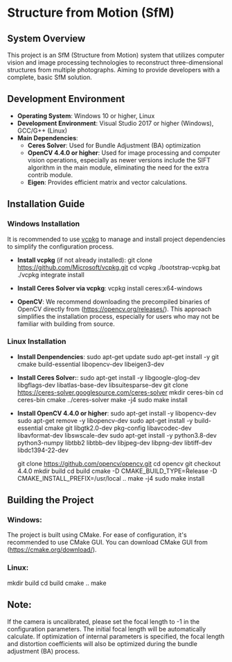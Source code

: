 # Structure from Motion (SfM)

## System Overview

This project is an SfM (Structure from Motion) system that utilizes computer vision and image processing technologies to 
reconstruct three-dimensional structures from multiple photographs. Aiming to provide developers with a complete, basic SfM solution.


## Development Environment

- **Operating System**: Windows 10 or higher, Linux
- **Development Environment**: Visual Studio 2017 or higher (Windows), GCC/G++ (Linux)
- **Main Dependencies**:
  - **Ceres Solver**: Used for Bundle Adjustment (BA) optimization
  - **OpenCV 4.4.0 or higher**: 
      Used for image processing and computer vision operations, especially as newer versions include the SIFT algorithm in the main module, 
	  eliminating the need for the extra contrib module.
  - **Eigen**: Provides efficient matrix and vector calculations.

## Installation Guide

### Windows Installation

It is recommended to use [vcpkg](https://github.com/microsoft/vcpkg) to manage and install project dependencies to simplify the configuration process.

- **Install vcpkg** (if not already installed):
   git clone https://github.com/Microsoft/vcpkg.git
   cd vcpkg
   ./bootstrap-vcpkg.bat
   ./vcpkg integrate install
   
- **Install Ceres Solver via vcpkg**:
  vcpkg install ceres:x64-windows

- **OpenCV**:
  We recommend downloading the precompiled binaries of OpenCV directly from (https://opencv.org/releases/).
  This approach simplifies the installation process, especially for users who may not be familiar with building from source.
  
### Linux Installation

- **Install Denpendencies**:
  sudo apt-get update
  sudo apt-get install -y git cmake build-essential libopencv-dev libeigen3-dev
	
- **Install Ceres Solver:**:
  sudo apt-get install -y libgoogle-glog-dev libgflags-dev libatlas-base-dev libsuitesparse-dev
  git clone https://ceres-solver.googlesource.com/ceres-solver
  mkdir ceres-bin
  cd ceres-bin
  cmake ../ceres-solver
  make -j4
  sudo make install
	
- **Install OpenCV 4.4.0 or higher**:
  sudo apt-get install -y libopencv-dev
  sudo apt-get remove -y libopencv-dev
  sudo apt-get install -y build-essential cmake git libgtk2.0-dev pkg-config libavcodec-dev libavformat-dev libswscale-dev
  sudo apt-get install -y python3.8-dev python3-numpy libtbb2 libtbb-dev libjpeg-dev libpng-dev libtiff-dev libdc1394-22-dev

  git clone https://github.com/opencv/opencv.git
  cd opencv
  git checkout 4.4.0
  mkdir build
  cd build
  cmake -D CMAKE_BUILD_TYPE=Release -D CMAKE_INSTALL_PREFIX=/usr/local ..
  make -j4
  sudo make install
	
## Building the Project

### Windows:
  The project is built using CMake. For ease of configuration, it's recommended to use CMake GUI.
  You can download CMake GUI from (https://cmake.org/download/).

### Linux:
  mkdir build
  cd build
  cmake ..
  make

## Note:
  If the camera is uncalibrated, please set the focal length to -1 in the configuration parameters. The initial focal length will be automatically calculate. 
  If optimization of internal parameters is specified, the focal length and distortion coefficients will also be optimized during the bundle adjustment (BA) process.